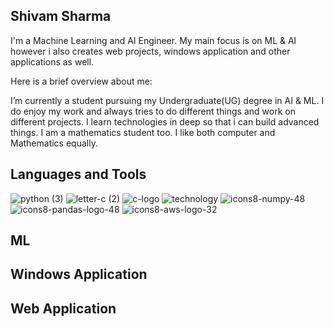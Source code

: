 ## Shivam Sharma

I'm a Machine Learning and AI Engineer. My main focus is on ML & Al however i also creates web projects, windows application and other applications as well.

Here is a brief overview about me:

I’m currently a student pursuing my Undergraduate(UG) degree in AI & ML.
I do enjoy my work and always tries to do different things and work on different projects.
I learn technologies in deep so that i can build advanced things.
I am a mathematics student too. I like both computer and Mathematics equally.

##

## Languages and Tools

![python (3)](https://github.com/user-attachments/assets/149e4b6b-fb9b-4f71-8423-5678299a8109)
![letter-c (2)](https://github.com/user-attachments/assets/edff78b2-3af6-4394-84f7-d131c3beb001)
![c-logo](https://github.com/user-attachments/assets/6e2299f0-d052-40d1-92e8-40e3d56e3919)
![technology](https://github.com/user-attachments/assets/c93ee7e4-bbaa-4a13-a6ef-1d2bfc136ca3)
![icons8-numpy-48](https://github.com/user-attachments/assets/9697975c-caf7-4167-937e-25db9c1c0695)
![icons8-pandas-logo-48](https://github.com/user-attachments/assets/4276fe75-fa3e-4b2c-99c5-5d118fa1f702)
![icons8-aws-logo-32](https://github.com/user-attachments/assets/065c49ed-0879-4af6-a470-fbbab2af30b6)



## ML
## Windows Application
## Web Application
